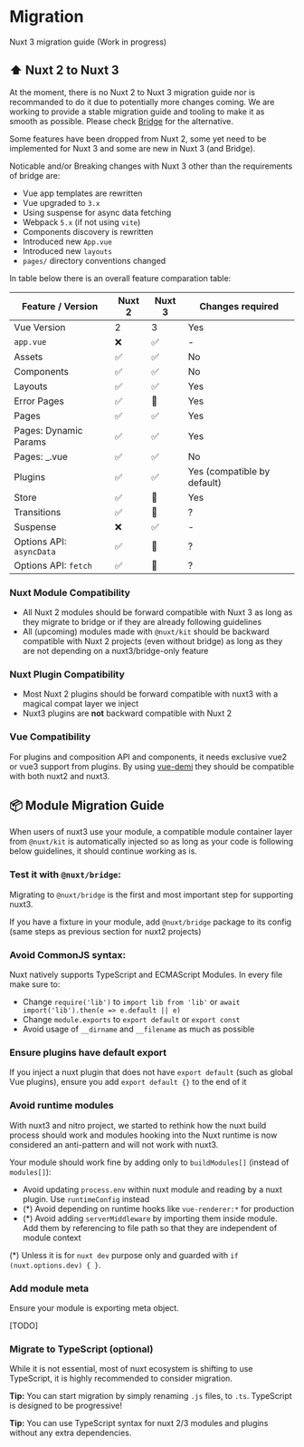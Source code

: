 # Migration

Nuxt 3 migration guide (Work in progress)

## ⬆️ Nuxt 2 to Nuxt 3

At the moment, there is no Nuxt 2 to Nuxt 3 migration guide nor is recommanded to do it due to potentially more changes coming.
We are working to provide a stable migration guide and tooling to make it as smooth as possible. Please check [Bridge](/get-started/bridge) for the alternative.

Some features have been dropped from Nuxt 2, some yet need to be implemented for Nuxt 3 and some are new in Nuxt 3 (and Bridge).

Noticable and/or Breaking changes with Nuxt 3 other than the requirements of bridge are:

- Vue app templates are rewritten
- Vue upgraded to `3.x`
- Using suspense for async data fetching
- Webpack `5.x` (if not using `vite`)
- Components discovery is rewritten
- Introduced new `App.vue`
- Introduced new `layouts`
- `pages/` directory conventions changed

In table below there is an overall feature comparation table:

Feature / Version         | Nuxt 2  | Nuxt 3   | Changes required
--------------------------|---------|----------|------------------
Vue Version               | 2       | 3        | Yes
`app.vue`                 | ❌      | ✅        | -
Assets                    | ✅      | ✅        | No
Components                | ✅      | ✅        | No
Layouts                   | ✅      | ✅        | Yes
Error Pages               | ✅      | 🚧        | Yes
Pages                     | ✅      | ✅        | Yes
Pages: Dynamic Params     | ✅      | ✅        | Yes
Pages: _.vue              | ✅      | ✅        | No
Plugins                   | ✅      | ✅        | Yes (compatible by default)
Store                     | ✅      | 🚧        | Yes
Transitions               | ✅      | 🚧        | ?
Suspense                  | ❌      | ✅        | -
Options API: `asyncData`  | ✅      | 🚧        | ?
Options API: `fetch`      | ✅      | 🚧        | ?


### Nuxt Module Compatibility

- All Nuxt 2 modules should be forward compatible with Nuxt 3 as long as they migrate to bridge or if they are already following guidelines
- All (upcoming) modules made with `@nuxt/kit` should be backward compatible with Nuxt 2  projects (even without bridge) as long as they are not depending on a nuxt3/bridge-only feature

### Nuxt Plugin Compatibility

- Most Nuxt 2 plugins should be forward compatible with nuxt3 with a magical compat layer we inject
- Nuxt3 plugins are **not** backward compatible with Nuxt 2

### Vue Compatibility

For plugins and composition API and components, it needs exclusive vue2 or vue3 support from plugins.
By using [vue-demi](https://github.com/vueuse/vue-demi) they should be compatible with both nuxt2 and nuxt3.

## 📦 Module Migration Guide

When users of nuxt3 use your module, a compatible module container layer from `@nuxt/kit` is automatically injected
so as long as your code is following below guidelines, it should continue working as is.

### Test it with `@nuxt/bridge`:

Migrating to `@nuxt/bridge` is the first and most important step for supporting nuxt3.

If you have a fixture in your module, add `@nuxt/bridge` package to its config (same steps as previous section for nuxt2 projects)

### Avoid CommonJS syntax:

Nuxt natively supports TypeScript and ECMAScript Modules. In every file make sure to:

- Change `require('lib')` to `import lib from 'lib'` or `await import('lib').then(e => e.default || e)`
- Change `module.exports` to `export default` or `export const`
- Avoid usage of `__dirname` and `__filename` as much as possible

### Ensure plugins have default export

If you inject a nuxt plugin that does not have `export default` (such as global Vue plugins), ensure you add `export default {}` to the end of it

### Avoid runtime modules

With nuxt3 and nitro project, we started to rethink how the nuxt build process should work and modules hooking into the Nuxt runtime is now considered an anti-pattern and will not work with nuxt3.

Your module should work fine by adding only to `buildModules[]` (instead of `modules[]`):

- Avoid updating `process.env` within nuxt module and reading by a nuxt plugin. Use `runtimeConfig` instead
- (*) Avoid depending on runtime hooks like `vue-renderer:*` for production
- (*) Avoid adding `serverMiddleware` by importing them inside module. Add them by referencing to file path so that they are independent of module context

(*) Unless it is for `nuxt dev` purpose only and guarded with `if (nuxt.options.dev) { }`.

### Add module meta

Ensure your module is exporting meta object.

[TODO]

### Migrate to TypeScript (optional)

While it is not essential, most of nuxt ecosystem is shifting to use TypeScript, it is highly recommended to consider migration.

**Tip:** You can start migration by simply renaming `.js` files, to `.ts`. TypeScript is designed to be progressive!

**Tip:** You can use TypeScript syntax for nuxt 2/3 modules and plugins without any extra dependencies.
